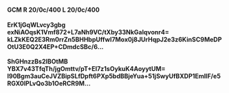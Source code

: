 #### GCM R 20/0c/400 L 20/0c/400 
**ErK1jGqWLvcy3gbg**<br/>**exNiAOqsK1Vmf872+L7aNh9VC/tXby33NkGalqvonr4=**<br/>**kLZkKEQ2E3Rm0rrZn5BHHbpUffwI7Mox0j8JUrHqpJ2e3z6KinSC9MeDPOtU3E0Q2X4EP+CDmdcSBc/6...**<br/><br/> 
**ShGHnzzBs2IBOtMB**<br/>**YBX7v43TfqTh/jgOmttv/pT+El7z1sOykuK4AoyytUM=**<br/>**l90Bgm3auCeJVZBipSLfDpft6PXp5bdBBjeYua+51jSwyUfBXDP1EmllF/e5RGX0lPLvQo3b1OeRCR9M...**